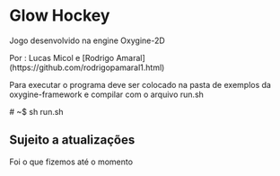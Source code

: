 <h1>Glow Hockey</h1>
<p>Jogo desenvolvido na engine Oxygine-2D</p>
Por : Lucas Micol e [Rodrigo Amaral](https://github.com/rodrigopamaral1.html)


<p>Para executar o programa deve ser colocado na pasta de exemplos da oxygine-framework
e compilar com o arquivo run.sh </p>
# ~$ sh run.sh

<h2>Sujeito a atualizações</h2>
Foi o que fizemos até o momento
